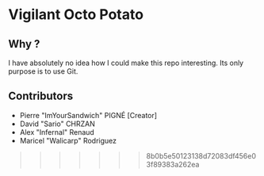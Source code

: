 # Vigilant Octo Potato

## Why ?

I have absolutely no idea how I could make this repo interesting. Its only purpose is to use Git.

## Contributors

-   Pierre "ImYourSandwich" PIGNÉ [Creator]
-   David "Sario" CHRZAN
-   Alex "Infernal" Renaud
-   Maricel "Walicarp" Rodriguez
>>>>>>> 8b0b5e50123138d72083df456e03f89383a262ea
